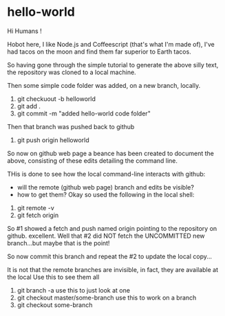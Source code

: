 # hello-world

Hi Humans !

Hobot here, I like Node.js and Coffeescript (that's what I'm made of),
I've had tacos on the moon and find them far superior to Earth tacos.

So having gone through the simple tutorial to generate the above silly
text, the repository was cloned to a local machine.

Then some simple code folder was added, on a new branch, locally.
1. git checkuout -b helloworld
2. git add .
3. git commit -m "added hello-world code folder"

Then that branch was pushed back to github
1. git push origin helloworld

So now on github web page a beance has been created to document the above, 
consisting of these edits detailing the command line.

THis is done to see how the local command-line interacts with github:
* will the remote (github web page) branch and edits be visible?
* how to get them?
Okay so used the following in the local shell:
1. git remote -v
2. git fetch origin

So #1 showed a fetch and push named origin pointing to the repository on github. excellent.
Well that #2 did NOT fetch the UNCOMMITTED new branch...but maybe that is the point!

So now commit this branch and repeat the #2 to update the local copy...

It is not that the remote branches are invisible, in fact, they are available at the local
Use this to see them all
1. git branch -a
use this to just look at one
1. git checkout master/some-branch
use this to work on a branch
1. git checkout some-branch
